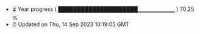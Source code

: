 - ⏳ Year progress { █████████████████████▁▁▁▁▁▁▁▁▁ } 70.25 %
- ⏰ Updated on Thu, 14 Sep 2023 10:19:05 GMT

